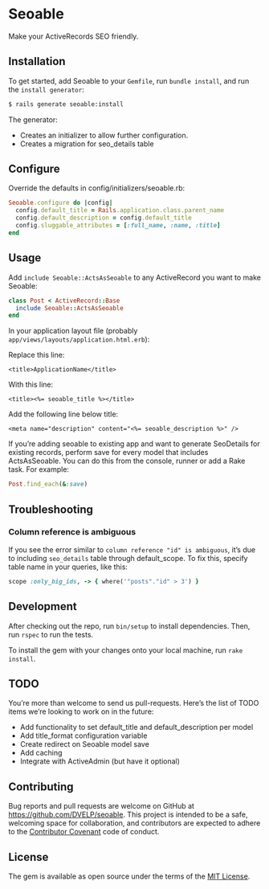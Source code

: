 # Seoable

Make your ActiveRecords SEO friendly.

## Installation

To get started, add Seoable to your `Gemfile`, run `bundle install`, and run the
`install generator`:

```sh
$ rails generate seoable:install
```

The generator:

* Creates an initializer to allow further configuration.
* Creates a migration for seo_details table

## Configure

Override the defaults in config/initializers/seoable.rb:

```ruby
Seoable.configure do |config|
  config.default_title = Rails.application.class.parent_name
  config.default_description = config.default_title
  config.sluggable_attributes = [:full_name, :name, :title]
end
```

## Usage

Add `include Seoable::ActsAsSeoable` to any ActiveRecord you want to make Seoable:

```ruby
class Post < ActiveRecord::Base
  include Seoable::ActsAsSeoable
end
```

In your application layout file (probably `app/views/layouts/application.html.erb`):

Replace this line:

```erb
<title>ApplicationName</title>
```

With this line:

```erb
<title><%= seoable_title %></title>
```

Add the following line below title:

```erb
<meta name="description" content="<%= seoable_description %>" />
```

If you’re adding seoable to existing app and want to generate SeoDetails for existing records, perform save for every model that includes ActsAsSeoable. You can do this from the console, runner or add a Rake task. For example:

```ruby
Post.find_each(&:save)
```

## Troubleshooting

### Column reference is ambiguous

If you see the error similar to `column reference "id" is ambiguous`, it’s due to including `seo_details` table through default_scope. To fix this, specify table name in your queries, like this:

```ruby
scope :only_big_ids, -> { where('"posts"."id" > 3') }
```

## Development

After checking out the repo, run `bin/setup` to install dependencies. Then, run `rspec` to run the tests.

To install the gem with your changes onto your local machine, run `rake install`.

## TODO

You’re more than welcome to send us pull-requests. Here’s the list of TODO items we’re looking to work on in the future:

* Add functionality to set default_title and default_description per model
* Add title_format configuration variable
* Create redirect on Seoable model save
* Add caching
* Integrate with ActiveAdmin (but have it optional)

## Contributing

Bug reports and pull requests are welcome on GitHub at https://github.com/DVELP/seoable. This project is intended to be a safe, welcoming space for collaboration, and contributors are expected to adhere to the [Contributor Covenant](contributor-covenant.org) code of conduct.

## License

The gem is available as open source under the terms of the [MIT License](http://opensource.org/licenses/MIT).
